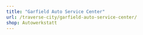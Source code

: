 ```yaml
---
title: "Garfield Auto Service Center"
url: /traverse-city/garfield-auto-service-center/
shop: Autowerkstatt
---
```

